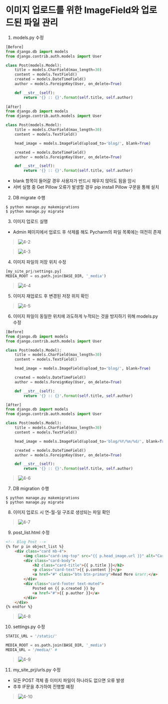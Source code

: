 # 이미지 업로드를 위한 ImageField와 업로드된 파일 관리  
1. models.py 수정  
~~~python
[Before]
from django.db import models
from django.contrib.auth.models import User

class Post(models.Model):
    title = models.CharField(max_length=30)
    content = models.TextField()
    created = models.DateTimeField()
    author = models.ForeignKey(User, on_delete=True)

    def __str__(self):
        return '{} :: {}'.format(self.title, self.author)
        
[After]
from django.db import models
from django.contrib.auth.models import User

class Post(models.Model):
    title = models.CharField(max_length=30)
    content = models.TextField()

    head_image = models.ImageField(upload_to='blog/', blank=True)

    created = models.DateTimeField()
    author = models.ForeignKey(User, on_delete=True)

    def __str__(self):
        return '{} :: {}'.format(self.title, self.author)
~~~
- blank 항목이 들어갈 경우 사용자가 반드시 채우지 않아도 됨을 암시  
- 서버 실행 중 Get Pillow 오류가 발생할 경우 pip install Pillow 구문을 통해 설치  

2. DB migrate 수행  
~~~
$ python manage.py makemigrations
$ python manage.py migrate
~~~

3. 이미지 업로드 실행  
- Admin 페이지에서 업로드 후 삭제를 해도 Pycharm의 파일 목록에는 여전히 존재  
> ![4-2](https://user-images.githubusercontent.com/48504392/79464364-f0831a80-8034-11ea-9078-d45adfbcb433.png)  

> ![4-3](https://user-images.githubusercontent.com/48504392/79464368-f1b44780-8034-11ea-9de5-3a317a71e4ec.png)  

4. 이미지 파일의 저장 위치 수정  
~~~python
[my_site_prj/settings.py]
MEDIA_ROOT = os.path.join(BASE_DIR, '_media')
~~~
> ![4-4](https://user-images.githubusercontent.com/48504392/79464370-f24cde00-8034-11ea-93ca-9615e457f3b5.png)  

5. 이미지 재업로드 후 변경된 저장 위치 확인  
> ![4-5](https://user-images.githubusercontent.com/48504392/79464372-f24cde00-8034-11ea-86d3-33bfed72368a.png)  

6. 이미지 파일이 동일한 위치에 과도하게 누적되는 것을 방지하기 위해 models.py 수정  
~~~python
[Before]
from django.db import models
from django.contrib.auth.models import User

class Post(models.Model):
    title = models.CharField(max_length=30)
    content = models.TextField()

    head_image = models.ImageField(upload_to='blog/', blank=True)

    created = models.DateTimeField()
    author = models.ForeignKey(User, on_delete=True)

    def __str__(self):
        return '{} :: {}'.format(self.title, self.author)

[After]
from django.db import models
from django.contrib.auth.models import User

class Post(models.Model):
    title = models.CharField(max_length=30)
    content = models.TextField()

    head_image = models.ImageField(upload_to='blog/%Y/%m/%d/', blank=True) # 

    created = models.DateTimeField()
    author = models.ForeignKey(User, on_delete=True)

    def __str__(self):
        return '{} :: {}'.format(self.title, self.author)
~~~
> ![4-6](https://user-images.githubusercontent.com/48504392/79464377-f2e57480-8034-11ea-9c7d-1c2fc7102983.png)  

7. DB migration 수행  
~~~
$ python manage.py makemigrations
$ python manage.py migrate
~~~

8. 이미지 업로드 시 연-월-일 구조로 생성되는 파일 확인  
> ![4-7](https://user-images.githubusercontent.com/48504392/79464382-f37e0b00-8034-11ea-98da-5969cf8ce851.png)  

9. post_list.html 수정  
~~~html
<!-- Blog Post -->
{% for p in object_list %}
    <div class="card mb-4">
        <img class="card-img-top" src="{{ p.head_image.url }}" alt="Card image cap"> <!-- 수정 -->
        <div class="card-body">
            <h2 class="card-title">{{ p.title }}</h2>
            <p class="card-text">{{ p.content }}</p>
            <a href="#" class="btn btn-primary">Read More &rarr;</a>
        </div>
        <div class="card-footer text-muted">
            Posted on {{ p.created }} by
            <a href="#">{{ p.author }}</a>
        </div>
    </div>
{% endfor %}
~~~
> ![4-8](https://user-images.githubusercontent.com/48504392/79464384-f416a180-8034-11ea-9036-42303d23b3dc.png)  

10. settings.py 수정  
~~~python
STATIC_URL = '/static/'

MEDIA_ROOT = os.path.join(BASE_DIR, '_media')
MEDIA_URL = '/media/' # 
~~~
> ![4-9](https://user-images.githubusercontent.com/48504392/79464386-f4af3800-8034-11ea-8fe5-9e68cedeb3a6.png)  

11. my_site_prj/urls.py 수정  
- 모든 POST 객체 중 이미지 파일이 하나라도 없으면 오류 발생  
- 추후 IF문을 추가하여 진행할 예정  
> ![4-10](https://user-images.githubusercontent.com/48504392/79464388-f4af3800-8034-11ea-8532-27d8ea24283f.png)  
